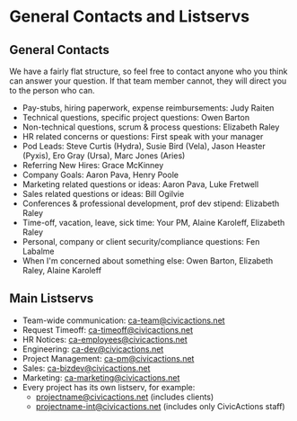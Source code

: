 # General Contacts and Listservs

## General Contacts

We have a fairly flat structure, so feel free to contact anyone who you think can answer your question. If that team member cannot, they will direct you to the person who can.

*   Pay-stubs, hiring paperwork, expense reimbursements: Judy Raiten
*   Technical questions, specific project questions: Owen Barton
*   Non-technical questions, scrum & process questions: Elizabeth Raley
*   HR related concerns or questions: First speak with your manager
*   Pod Leads: Steve Curtis (Hydra), Susie Bird (Vela), Jason Heaster (Pyxis), Ero Gray (Ursa), Marc Jones (Aries)
*   Referring New Hires: Grace McKinney
*   Company Goals: Aaron Pava, Henry Poole
*   Marketing related questions or ideas: Aaron Pava, Luke Fretwell
*   Sales related questions or ideas: Bill Ogilvie
*   Conferences & professional development, prof dev stipend: Elizabeth Raley
*   Time-off, vacation, leave, sick time: Your PM, Alaine Karoleff, Elizabeth Raley
*   Personal, company or client security/compliance questions: Fen Labalme
*   When I'm concerned about something else: Owen Barton, Elizabeth Raley, Alaine Karoleff

## Main Listservs

*   Team-wide communication: ca-team@civicactions.net
*   Request Timeoff: ca-timeoff@civicactions.net
*   HR Notices: ca-employees@civicactions.net
*   Engineering: ca-dev@civicactions.net
*   Project Management: ca-pm@civicactions.net
*   Sales: ca-bizdev@civicactions.net
*   Marketing: ca-marketing@civicactions.net
*   Every project has its own listserv, for example:
    *   projectname@civicactions.net (includes clients)
    *   projectname-int@civicactions.net (includes only CivicActions staff)
